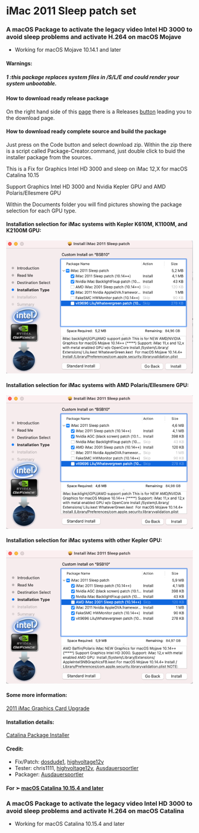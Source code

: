 
# iMac 2011 Sleep patch set
### A macOS Package to activate the legacy video Intel HD 3000 to avoid sleep problems and activate H.264 on macOS Mojave
- Working for macOS Mojave 10.14.1 and later

#### Warnings:
##### 1 :this package replaces system files in /S/L/E and could render your system unbootable.

#### How to download ready release package

On the right hand side of this [page](https://github.com/Ausdauersportler/iMac-2011-Mojave) there is a Releases [button](https://github.com/Ausdauersportler/iMac-2011-Mojave/releases/tag/v1.0) leading you to the download page.

#### How to download ready complete source and build the package

Just press on the Code button and select download zip. Within the zip there is a script called Package-Creator.command, just double click to buid the installer package from the sources.

This is a Fix for Graphics Intel HD 3000 and sleep on iMac 12,X for macOS Catalina 10.15

Support Graphics Intel HD 3000 and Nvidia Kepler GPU and AMD Polaris/Ellesmere GPU

Within the Documents folder you will find pictures showing the package selection for each GPU type.

#### Installation selection for iMac systems with Kepler K610M, K1100M, and K2100M GPU:

![Modular Image Creation](https://github.com/Ausdauersportler/iMac-2011-Mojave/blob/main/Documentation/K610M-K1100M-K2100M.png)

#### Installation selection for iMac systems with AMD Polaris/Ellesmere GPU:

![Modular Image Creation](https://github.com/Ausdauersportler/iMac-2011-Mojave/blob/main/Documentation/MOJAVE-SLEEP-PATCH-AMD.png)

#### Installation selection for iMac systems with other Kepler GPU:

![Modular Image Creation](https://github.com/Ausdauersportler/iMac-2011-Mojave/blob/main/Documentation/MOJAVE-SLEEP-PATCH-NVIDIA.png)

#### Some more information:
[2011 iMac Graphics Card Upgrade](https://forums.macrumors.com/threads/2011-imac-graphics-card-upgrade.1596614/)

#### Installation details:
[Catalina Package Installer](https://forums.macrumors.com/threads/2011-imac-graphics-card-upgrade.1596614/page-421?post=29144691#post-29144691)

#### Credit:
- Fix/Patch: [dosdude1](https://forums.macrumors.com/members/dosdude1.669685/), [highvoltage12v](https://forums.macrumors.com/members/highvoltage12v.883629/)
- Tester: chris1111, [highvoltage12v](https://forums.macrumors.com/members/highvoltage12v.883629/), [Ausdauersportler](https://forums.macrumors.com/members/ausdauersportler.1199136/) 
- Packager: [Ausdauersportler](https://forums.macrumors.com/members/ausdauersportler.1199136/)

#### For ➣  [macOS Catalina 10.15.4 and later](https://github.com/Ausdauersportler/iMac-2011-Catalina)
### A macOS Package to activate the legacy video Intel HD 3000 to avoid sleep problems and activate H.264 on macOS Catalina
- Working for macOS Catalina 10.15.4 and later






